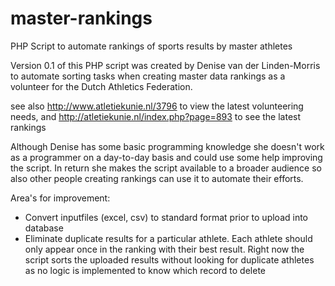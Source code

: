# master-rankings
PHP Script to automate rankings of sports results by master athletes

Version 0.1 of this PHP script was created by Denise van der Linden-Morris to automate sorting tasks when creating master data rankings as a volunteer for the Dutch Athletics Federation.

see also http://www.atletiekunie.nl/3796 to view the latest volunteering needs, and
http://atletiekunie.nl/index.php?page=893 to see the latest rankings

Although Denise has some basic programming knowledge she doesn't work as a programmer on a day-to-day basis and could use some help improving the script. In return she makes the script available to a broader audience so also other people creating rankings can use it to automate their efforts.

Area's for improvement:
- Convert inputfiles (excel, csv) to standard format prior to upload into database
- Eliminate duplicate results for a particular athlete. Each athlete should only appear once in the ranking with their best result. Right now the script sorts the uploaded results without looking for duplicate athletes as no logic is implemented to know which record to delete
